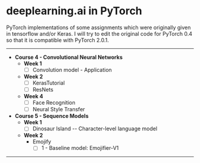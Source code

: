 # deeplearning.ai in PyTorch
PyTorch implementations of some assignments which were originally given in tensorflow and/or Keras.
I will try to edit the original code for PyTorch 0.4 so that it is compatible with PyTorch 2.0.1. 


---
* <b>Course 4 - Convolutional Neural Networks</b>
   * <b>Week 1</b>
       * [ ] Convolution model - Application
   * <b>Week 2</b>
       * [ ] KerasTutorial
       * [ ] ResNets
   * <b>Week 4</b>
       * [ ] Face Recognition
       * [ ] Neural Style Transfer
* <b>Course 5 - Sequence Models</b>
   * <b>Week 1</b>
       * [ ] Dinosaur Island -- Character-level language model
   * <b>Week 2</b>
       * Emojify
            * [ ] 1 - Baseline model: Emojifier-V1
---



